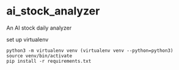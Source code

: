 # ai_stock_analyzer
An AI stock daily analyzer 


set up virtualenv 
```
python3 -m virtualenv venv (virtualenv venv --python=python3)
source venv/bin/activate
pip install -r requirements.txt
```
